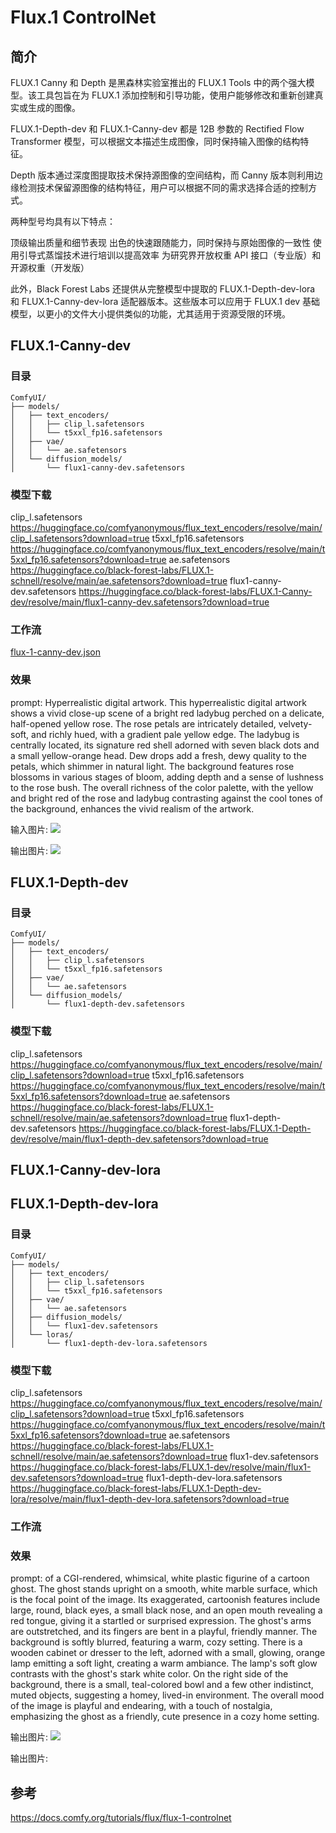 # Flux.1 ControlNet



## 简介

FLUX.1 Canny 和 Depth 是黑森林实验室推出的 FLUX.1 Tools 中的两个强大模型。该工具包旨在为 FLUX.1 添加控制和引导功能，使用户能够修改和重新创建真实或生成的图像。

FLUX.1-Depth-dev 和 FLUX.1-Canny-dev 都是 12B 参数的 Rectified Flow Transformer 模型，可以根据文本描述生成图像，同时保持输入图像的结构特征。

Depth 版本通过深度图提取技术保持源图像的空间结构，而 Canny 版本则利用边缘检测技术保留源图像的结构特征，用户可以根据不同的需求选择合适的控制方式。


两种型号均具有以下特点：

顶级输出质量和细节表现
出色的快速跟随能力，同时保持与原始图像的一致性
使用引导式蒸馏技术进行培训以提高效率
为研究界开放权重
API 接口（专业版）和开源权重（开发版）


此外，Black Forest Labs 还提供从完整模型中提取的 FLUX.1-Depth-dev-lora 和 FLUX.1-Canny-dev-lora 适配器版本。这些版本可以应用于 FLUX.1 dev 基础模型，以更小的文件大小提供类似的功能，尤其适用于资源受限的环境。



## FLUX.1-Canny-dev


### 目录 


```
ComfyUI/
├── models/
│   ├── text_encoders/
│   │   ├── clip_l.safetensors
│   │   └── t5xxl_fp16.safetensors
│   ├── vae/
│   │   └── ae.safetensors
│   └── diffusion_models/
│       └── flux1-canny-dev.safetensors
```


### 模型下载

clip_l.safetensors https://huggingface.co/comfyanonymous/flux_text_encoders/resolve/main/clip_l.safetensors?download=true
t5xxl_fp16.safetensors https://huggingface.co/comfyanonymous/flux_text_encoders/resolve/main/t5xxl_fp16.safetensors?download=true
ae.safetensors https://huggingface.co/black-forest-labs/FLUX.1-schnell/resolve/main/ae.safetensors?download=true
flux1-canny-dev.safetensors https://huggingface.co/black-forest-labs/FLUX.1-Canny-dev/resolve/main/flux1-canny-dev.safetensors?download=true


### 工作流


[flux-1-canny-dev.json](./flux-1-canny-dev.json)  


### 效果

prompt: Hyperrealistic digital artwork. This hyperrealistic digital artwork shows a vivid close-up scene of a bright red ladybug perched on a delicate, half-opened yellow rose. The rose petals are intricately detailed, velvety-soft, and richly hued, with a gradient pale yellow edge. The ladybug is centrally located, its signature red shell adorned with seven black dots and a small yellow-orange head. Dew drops add a fresh, dewy quality to the petals, which shimmer in natural light. The background features rose blossoms in various stages of bloom, adding depth and a sense of lushness to the rose bush. The overall richness of the color palette, with the yellow and bright red of the rose and ladybug contrasting against the cool tones of the background, enhances the vivid realism of the artwork.


输入图片:  ![](./flux-1-canny-dev-input.png)


输出图片:  ![](./flux-1-canny-dev-output.png)



## FLUX.1-Depth-dev


### 目录 


```
ComfyUI/
├── models/
│   ├── text_encoders/
│   │   ├── clip_l.safetensors
│   │   └── t5xxl_fp16.safetensors
│   ├── vae/
│   │   └── ae.safetensors
│   └── diffusion_models/
│       └── flux1-depth-dev.safetensors
```


### 模型下载

clip_l.safetensors https://huggingface.co/comfyanonymous/flux_text_encoders/resolve/main/clip_l.safetensors?download=true
t5xxl_fp16.safetensors https://huggingface.co/comfyanonymous/flux_text_encoders/resolve/main/t5xxl_fp16.safetensors?download=true
ae.safetensors https://huggingface.co/black-forest-labs/FLUX.1-schnell/resolve/main/ae.safetensors?download=true
flux1-depth-dev.safetensors https://huggingface.co/black-forest-labs/FLUX.1-Depth-dev/resolve/main/flux1-depth-dev.safetensors?download=true



## FLUX.1-Canny-dev-lora


## FLUX.1-Depth-dev-lora


### 目录

```
ComfyUI/
├── models/
│   ├── text_encoders/
│   │   ├── clip_l.safetensors
│   │   └── t5xxl_fp16.safetensors
│   ├── vae/
│   │   └── ae.safetensors
│   ├── diffusion_models/
│   │   └── flux1-dev.safetensors
│   └── loras/
│       └── flux1-depth-dev-lora.safetensors
```


### 模型下载

clip_l.safetensors https://huggingface.co/comfyanonymous/flux_text_encoders/resolve/main/clip_l.safetensors?download=true
t5xxl_fp16.safetensors https://huggingface.co/comfyanonymous/flux_text_encoders/resolve/main/t5xxl_fp16.safetensors?download=true
ae.safetensors https://huggingface.co/black-forest-labs/FLUX.1-schnell/resolve/main/ae.safetensors?download=true
flux1-dev.safetensors https://huggingface.co/black-forest-labs/FLUX.1-dev/resolve/main/flux1-dev.safetensors?download=true
flux1-depth-dev-lora.safetensors https://huggingface.co/black-forest-labs/FLUX.1-Depth-dev-lora/resolve/main/flux1-depth-dev-lora.safetensors?download=true


### 工作流

[](./flux-1-depth-dev-lora.json)  


### 效果


prompt:  of a CGI-rendered, whimsical, white plastic figurine of a cartoon ghost. The ghost stands upright on a smooth, white marble surface, which is the focal point of the image. Its exaggerated, cartoonish features include large, round, black eyes, a small black nose, and an open mouth revealing a red tongue, giving it a startled or surprised expression. The ghost's arms are outstretched, and its fingers are bent in a playful, friendly manner. The background is softly blurred, featuring a warm, cozy setting. There is a wooden cabinet or dresser to the left, adorned with a small, glowing, orange lamp emitting a soft light, creating a warm ambiance. The lamp's soft glow contrasts with the ghost's stark white color. On the right side of the background, there is a small, teal-colored bowl and a few other indistinct, muted objects, suggesting a homey, lived-in environment. The overall mood of the image is playful and endearing, with a touch of nostalgia, emphasizing the ghost as a friendly, cute presence in a cozy home setting.


输出图片: ![](./flux-1-depth-dev-lora-input.png)


输出图片:  




## 参考

https://docs.comfy.org/tutorials/flux/flux-1-controlnet

